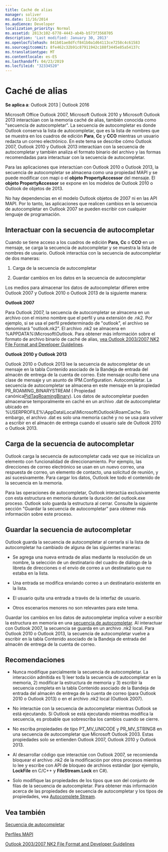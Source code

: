 ```yaml
---
title: Caché de alias
manager: soliver
ms.date: 11/16/2014
ms.audience: Developer
localization_priority: Normal
ms.assetid: 2813c102-6778-4443-ab4b-b573f3568705
description: 'Last modified: January 30, 2013'
ms.openlocfilehash: 841b01ae8dfcf841b0a1d64113ce7258c4c61583
ms.sourcegitcommit: 8fe462c32b91c87911942c188f3445e85a54137c
ms.translationtype: MT
ms.contentlocale: es-ES
ms.lasthandoff: 04/23/2019
ms.locfileid: "32334520"
---
```

# <a name="nickname-cache"></a>Caché de alias

 
  
**Se aplica a**: Outlook 2013 | Outlook 2016 
  
Microsoft Office Outlook 2007, Microsoft Outlook 2010 y Microsoft Outlook 2013 interactúan con la memoria caché de alias, también conocida como "secuencia de autocompletar". La secuencia de autocompletar es donde Outlook conserva la lista de autocompletar, que es la lista de nombres que se muestra en los cuadros de edición **Para**, **Cc** y **CCO** mientras un usuario redacta un correo electrónico. En este tema se describe cómo Outlook 2007, Outlook 2010 y Outlook 2013 interactúan con la secuencia de autocompletar y también analiza el formato binario del archivo y las formas recomendadas para interactuar con la secuencia de autocompletar. 
  
Para las aplicaciones que interactúan con Outlook 2010 o Outlook 2013, la secuencia de autocompletar se almacena como una propiedad MAPI y se puede modificar con mapi o el **objeto PropertyAccessor** del mensaje. El **objeto PropertyAccessor** se expone en los modelos de Outlook 2010 o Outlook de objetos de 2013. 
  
No hay dependencias en el modelo Outlook objetos de 2007 ni en las API MAPI. Por lo tanto, las aplicaciones que realicen cambios en la secuencia de autocompletar en Outlook 2007 se pueden escribir con cualquier lenguaje de programación.
  
## <a name="interacting-with-the-autocomplete-stream"></a>Interactuar con la secuencia de autocompletar

Cuando se tiene acceso a los cuadros de edición **Para,** **Cc** o **CCO** en un mensaje, se carga la secuencia de autocompletar y se muestra la lista de nombres de usuario. Outlook interactúa con la secuencia de autocompletar de dos maneras: 
  
1. Carga de la secuencia de autocompletar 
    
2. Guardar cambios en los datos en la secuencia de autocompletar
    
Los medios para almacenar los datos de autocompletar difieren entre Outlook 2007 y Outlook 2010 o Outlook 2013 de la siguiente manera: 
  
 **Outlook 2007**
  
Para Outlook 2007, la secuencia de autocompletar se almacena en un archivo con el mismo nombre que el perfil y una extensión de .nk2. Por ejemplo, si se usa el perfil predeterminado de "outlook", el archivo se denominará "outlook.nk2". El archivo .nk2 se almacena en %APPDATA%\Microsoft\Outlook. Para obtener más información sobre el formato de archivo binario de caché de alias, [vea Outlook 2003/2007 NK2 File Format and Developer Guidelines](https://portalvhds6gyn3khqwmgzd.blob.core.windows.net/files/NK2/NK2WithBinaryExample.pdf).
  
 **Outlook 2010 y Outlook 2013**
  
Outlook 2010 o Outlook 2013 lee la secuencia de autocompletar de un mensaje en la tabla Contenido asociado de la Bandeja de entrada del almacén de entrega de la cuenta de correo. Este mensaje oculto tiene una clase de mensaje y un asunto de IPM.Configuration. Autocompletar. La secuencia de autocompletar se almacena en este mensaje en la propiedad PR_ROAMING_BINARYSTREAM ( Propiedad canónica[PidTagRoamingBinary](pidtagroamingbinary-canonical-property.md)). Los datos de autocompletar pueden almacenarse temporalmente en caché en un archivo .dat de autocompletar ubicado en %USERPROFILE%\AppData\Local\Microsoft\Outlook\RoamCache. Sin embargo, el archivo .dat es solo una memoria caché y no se usa para volver a escribir en el almacén de entrega cuando el usuario sale de Outlook 2010 o Outlook 2013.
  
## <a name="loading-the-autocomplete-stream"></a>Carga de la secuencia de autocompletar

Outlook carga la secuencia de autocompletar cada vez que se inicializa un elemento con funcionalidad de direccionamiento. Por ejemplo, las direcciones de correo electrónico se usan en un nuevo correo, una respuesta de correo, un elemento de contacto, una solicitud de reunión, y así sucesivamente. Para cargar los datos, Outlook lee todo el contenido de la secuencia en la memoria.
  
Para las operaciones de autocompletar, Outlook interactúa exclusivamente con esta estructura en memoria durante la duración del outlook.exe proceso. Outlook solo guarda la estructura al cerrar. Consulte la siguiente sección "Guardar la secuencia de autocompletar" para obtener más información sobre este proceso.
  
## <a name="saving-the-autocomplete-stream"></a>Guardar la secuencia de autocompletar

Outlook guarda la secuencia de autocompletar al cerrarla si la lista de autocompletar ha cambiado de alguna de las siguientes maneras:
  
- Se agrega una nueva entrada de alias mediante la resolución de un nombre, la selección de un destinatario del cuadro de diálogo de la libreta de direcciones o el envío de correo a un destinatario que no estaba en la lista.
    
- Una entrada se modifica enviando correo a un destinatario existente en la lista.
    
- El usuario quita una entrada a través de la interfaz de usuario.
    
- Otros escenarios menores no son relevantes para este tema.
    
Guardar los cambios en los datos de autocompletar implica volver a escribir la estructura en memoria en una [secuencia de autocompletar](autocomplete-stream.md). Al interactuar con Outlook 2007, la secuencia se guarda en un archivo .nk2 local. Para Outlook 2010 o Outlook 2013, la secuencia de autocompletar vuelve a escribir en la tabla Contenido asociado de la Bandeja de entrada del almacén de entrega de la cuenta de correo.
  
## <a name="recommendations"></a>Recomendaciones

- Nunca modifique parcialmente la secuencia de autocompletar. La interacción admitida es 1) leer toda la secuencia de autocompletar en la memoria, 2) modificar la estructura de memoria y 3) escribir la secuencia completa en la tabla Contenido asociado de la Bandeja de entrada del almacén de entrega de la cuenta de correo (para Outlook 2010 o Outlook 2013) o en el archivo .nk2 local (Outlook 2007).
    
- No interactúe con la secuencia de autocompletar mientras Outlook se está ejecutando. Si Outlook se está ejecutando mientras modifica la secuencia, es probable que sobrescriba los cambios cuando se cierre.
    
- No escriba propiedades de tipo PT_MV_UNICODE y PR_MV_STRING8 en una secuencia de autocompletar que Microsoft Outlook 2003. Estas propiedades solo se entienden Outlook 2007, Outlook 2010 y Outlook 2013.
    
- Al desarrollar código que interactúe con Outlook 2007, se recomienda bloquear el archivo .nk2 de la modificación por otros procesos mientras lo lee y escribe con API de bloqueo de archivos estándar (por ejemplo, **LockFile** en C/C++ y **FileStream.Lock** en C#). 
    
- Solo modifique las propiedades de los tipos que son del conjunto de filas de la secuencia de autocompletar. Para obtener más información acerca de las propiedades de secuencia de autocompletar y los tipos de propiedades, vea [Autocomplete Stream](autocomplete-stream.md).
    
## <a name="see-also"></a>Vea también



[Secuencia de autocompletar](autocomplete-stream.md)
  
[Perfiles MAPI](mapi-profiles.md)


[Outlook 2003/2007 NK2 File Format and Developer Guidelines](https://portalvhds6gyn3khqwmgzd.blob.core.windows.net/files/NK2/NK2WithBinaryExample.pdf)

